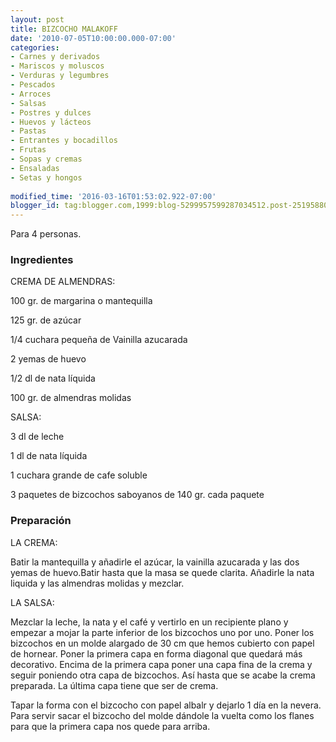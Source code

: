 ```yaml
---
layout: post
title: BIZCOCHO MALAKOFF
date: '2010-07-05T10:00:00.000-07:00'
categories:
- Carnes y derivados
- Mariscos y moluscos
- Verduras y legumbres
- Pescados
- Arroces
- Salsas
- Postres y dulces
- Huevos y lácteos
- Pastas
- Entrantes y bocadillos
- Frutas
- Sopas y cremas
- Ensaladas
- Setas y hongos
 
modified_time: '2016-03-16T01:53:02.922-07:00'
blogger_id: tag:blogger.com,1999:blog-5299957599287034512.post-2519588008203152424
---
```


Para 4 personas.

<h3>Ingredientes</h3>

CREMA DE ALMENDRAS:

100 gr. de margarina o mantequilla

125 gr. de azúcar

1/4 cuchara pequeña de Vainilla azucarada

2 yemas de huevo

1/2 dl de nata líquida

100 gr. de almendras molidas

SALSA:

3 dl de leche

1 dl de nata líquida

1 cuchara grande de cafe soluble

3 paquetes de bizcochos saboyanos de 140 gr. cada paquete

<h3>Preparación</h3>

LA CREMA:

Batir la mantequilla y añadirle el azúcar, la vainilla azucarada y las dos yemas de huevo.Batir hasta que la masa se quede clarita. Añadirle la nata liquida y las almendras molidas y mezclar.

LA SALSA:

Mezclar la leche, la nata y el café y vertirlo en un recipiente plano y empezar a mojar la parte inferior de los bizcochos uno por uno. Poner los bizcochos en un molde alargado de 30 cm que hemos cubierto con papel de hornear. Poner la primera capa en forma diagonal que quedará más decorativo. Encima de la primera capa poner una capa fina de la crema y seguir poniendo otra capa de bizcochos. Así hasta que se acabe la crema preparada. La última capa tiene que ser de crema.

Tapar la forma con el bizcocho con papel albalr y dejarlo 1 día en la nevera. Para servir sacar el bizcocho del molde dándole la vuelta como los flanes para que la primera capa nos quede para arriba.

